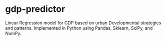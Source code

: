 # gdp-predictor
Linear Regression model for GDP based on urban Developmental strategies and patterns. Implemented in Python using Pandas, Sklearn, SciPy, and NumPy.
